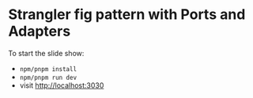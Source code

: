 # Strangler fig pattern with Ports and Adapters

To start the slide show:

- `npm/pnpm install`
- `npm/pnpm run dev`
- visit <http://localhost:3030>

